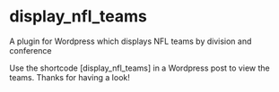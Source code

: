# display_nfl_teams
A plugin for Wordpress which displays NFL teams by division and conference

Use the shortcode [display_nfl_teams] in a Wordpress post to view the teams. Thanks for having a look!
